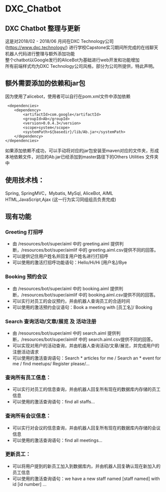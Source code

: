 # DXC_Chatbot
## DXC Chatbot 整理与更新

这是对2018/02 - 2018/06 月间在DXC Technology公司 (https://www.dxc.technology/) 进行学校Capstone实习期间所完成的在线聊天机器人代码进行整理与额外添加功能
</br>
整个chatbot以Google发行的AliceBot为基础进行web开发和功能增加
</br>
所有前端样式均为DXC Technology公司风格，部分为公司所提供，特此声明。
</br>

## 额外需要添加的依赖和jar包
因为使用了alicebot，使用者可以自行在pom.xml文件中添加依赖
```
 <dependencies>
	<dependency>
		<artifactId>com.google</artifactId>
		<groupId>Ab</groupId>
		<version>0.0.4.3</version>
		<scope>system</scope>
		<systemPath>${basedir}/lib/Ab.jar</systemPath>
	</dependency>
</dependencies>
```
如果添加依赖不成功，可以手动将对应的jar包安装至maven对应的文件夹，形成本地依赖文件，对应的Ab.jar已经添加到master路径下的Others Utilities 文件夹中
## 使用技术栈：
Spring, SpringMVC，Mybatis, MySql, AliceBot, AIML <br>
HTML,JavaScript,Ajax (这一行为实习同组组员负责完成)

## 现有功能
### Greeting 打招呼
* 由 /resources/bot/super/aiml 中的 greeting.aiml 提供判断，/resources/bot/super/aimlif 中的 greeting.aiml.csv提供不同的回答。
* 可以提供记住用户姓名并回复用户姓名进行打招呼
* 可以使用的激活打招呼功能语句：Hello/Hi/Hi [用户名]/Bye
### Booking 预约会议
* 由 /resources/bot/super/aiml 中的 booking.aiml 提供判断，/resources/bot/super/aimlif 中的 booking.aiml.csv提供不同的回答。
* 可以实行对员工的会议预约，并由机器人查询员工的合适时间
* 可以使用的激活预约会议语句：Book a meeting with [员工名]/ Booking
### Search 查询活动/文章/展览 及 活动注册
* 由 /resources/bot/super/aiml 中的 search.aiml 提供判断，/resources/bot/super/aimlif 中的 search.aiml.csv提供不同的回答。
* 可以实现对用户的活动查询，并由机器人查询活动/文章/展览，并完成用户的注册活动请求
* 可以使用的激活查询语句：Search * articles for me / Search an * event for me / find meetups/ Register please/...

### 查询所有员工信息：
* 可以实行对员工的信息查询，并由机器人回复所有现在的数据库内存储的员工信息
* 可以使用的激活查询语句：find all staffs...

### 查询所有会议信息：
* 可以实行对会议的信息查询，并由机器人回复所有现在的数据库内存储的会议信息
* 可以使用的激活查询语句：find all meetings...

### 更新员工：
* 可以将用户提到的新员工加入到数据库内，并由机器人回复确认现在新加入的员工信息
* 可以使用的激活查询语句：we have a new staff named [staff named] with id [id number] ...
